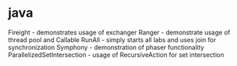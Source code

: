 # java
Fireight - demonstrates usage of exchanger
Ranger - demonstrate usage of thread pool and Callable
RunAll - simply starts all labs and uses join for synchronization
Symphony - demonstration of phaser functionality
ParallelizedSetIntersection - usage of RecursiveAction for set intersection
